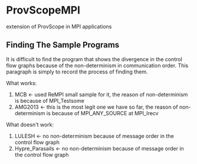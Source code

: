 # ProvScopeMPI
extension of ProvScope in MPI applications

## Finding The Sample Programs
It is difficult to find the program that shows the divergence in the control flow graphs because of the non-determinism in communication order. This paragraph is simply to record the process of finding them.

What works:
1. MCB <- used ReMPI small sample for it, the reason of non-determinism is because of MPI\_Testsome
2. AMG2013 <- this is the most legit one we have so far, the reason of non-determinism is because of MPI\_ANY\_SOURCE at MPI\_Irecv


What doesn't work:
1. LULESH <- no non-determinism because of message order in the control flow graph
2. Hypre\_Parasails <- no non-determinism because of message order in the control flow graph
